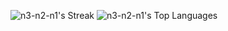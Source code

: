 ![n3-n2-n1's Streak](https://github-readme-streak-stats.herokuapp.com/?user=n3-n2-n1&theme=nightowl&hide_border=true)
![n3-n2-n1's Top Languages](https://github-readme-stats.vercel.app/api/top-langs/?username=n3-n2-n1&theme=nightowl&show_icons=true&hide_border=true&layout=compact)
